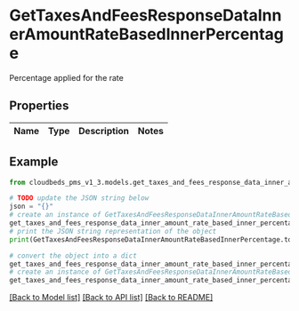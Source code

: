 # GetTaxesAndFeesResponseDataInnerAmountRateBasedInnerPercentage

Percentage applied for the rate

## Properties

Name | Type | Description | Notes
------------ | ------------- | ------------- | -------------

## Example

```python
from cloudbeds_pms_v1_3.models.get_taxes_and_fees_response_data_inner_amount_rate_based_inner_percentage import GetTaxesAndFeesResponseDataInnerAmountRateBasedInnerPercentage

# TODO update the JSON string below
json = "{}"
# create an instance of GetTaxesAndFeesResponseDataInnerAmountRateBasedInnerPercentage from a JSON string
get_taxes_and_fees_response_data_inner_amount_rate_based_inner_percentage_instance = GetTaxesAndFeesResponseDataInnerAmountRateBasedInnerPercentage.from_json(json)
# print the JSON string representation of the object
print(GetTaxesAndFeesResponseDataInnerAmountRateBasedInnerPercentage.to_json())

# convert the object into a dict
get_taxes_and_fees_response_data_inner_amount_rate_based_inner_percentage_dict = get_taxes_and_fees_response_data_inner_amount_rate_based_inner_percentage_instance.to_dict()
# create an instance of GetTaxesAndFeesResponseDataInnerAmountRateBasedInnerPercentage from a dict
get_taxes_and_fees_response_data_inner_amount_rate_based_inner_percentage_from_dict = GetTaxesAndFeesResponseDataInnerAmountRateBasedInnerPercentage.from_dict(get_taxes_and_fees_response_data_inner_amount_rate_based_inner_percentage_dict)
```
[[Back to Model list]](../README.md#documentation-for-models) [[Back to API list]](../README.md#documentation-for-api-endpoints) [[Back to README]](../README.md)


